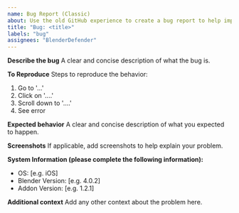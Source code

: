 ```yaml
---
name: Bug Report (Classic)
about: Use the old GitHub experience to create a bug report to help improving our addons.
title: "Bug: <title>"
labels: "bug"
assignees: "BlenderDefender"
---
```


**Describe the bug**
A clear and concise description of what the bug is.

**To Reproduce**
Steps to reproduce the behavior:
1. Go to '...'
2. Click on '....'
3. Scroll down to '....'
4. See error

**Expected behavior**
A clear and concise description of what you expected to happen.

**Screenshots**
If applicable, add screenshots to help explain your problem.

**System Information (please complete the following information):**
- OS: [e.g. iOS]
- Blender Version: [e.g. 4.0.2]
- Addon Version: [e.g. 1.2.1]


**Additional context**
Add any other context about the problem here.

